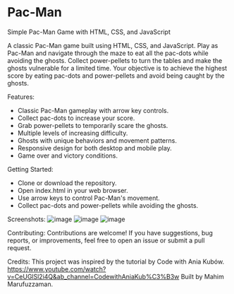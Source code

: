 # Pac-Man
Simple Pac-Man Game with HTML, CSS, and JavaScript

A classic Pac-Man game built using HTML, CSS, and JavaScript. Play as Pac-Man and navigate through the maze to eat all the pac-dots while avoiding the ghosts. Collect power-pellets to turn the tables and make the ghosts vulnerable for a limited time. Your objective is to achieve the highest score by eating pac-dots and power-pellets and avoid being caught by the ghosts.


Features:
- Classic Pac-Man gameplay with arrow key controls.
- Collect pac-dots to increase your score.
- Grab power-pellets to temporarily scare the ghosts.
- Multiple levels of increasing difficulty.
- Ghosts with unique behaviors and movement patterns.
- Responsive design for both desktop and mobile play.
- Game over and victory conditions.


Getting Started:
- Clone or download the repository.
- Open index.html in your web browser.
- Use arrow keys to control Pac-Man's movement.
- Collect pac-dots and power-pellets while avoiding the ghosts.

Screenshots:
![image](https://github.com/MM120-i/Pac-Man/assets/80307451/22a27944-927a-4992-af4c-ea3bdcbd0f7d)
![image](https://github.com/MM120-i/Pac-Man/assets/80307451/f8e2272c-c058-4604-9c8e-a55ca2ef3b73)
![image](https://github.com/MM120-i/Pac-Man/assets/80307451/90302048-e657-48c6-a5e8-2c3dcd1f2a9a)


Contributing:
Contributions are welcome! If you have suggestions, bug reports, or improvements, feel free to open an issue or submit a pull request.

Credits:
This project was inspired by the tutorial by Code with Ania Kubów. 
https://www.youtube.com/watch?v=CeUGlSl2i4Q&ab_channel=CodewithAniaKub%C3%B3w
Built by Mahim Marufuzzaman.
